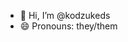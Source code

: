 - 👋 Hi, I’m @kodzukeds
- 😄 Pronouns: they/them

<!---
kodzukeds/kodzukeds is a ✨ special ✨ repository because its `README.md` (this file) appears on your GitHub profile.
You can click the Preview link to take a look at your changes.
--->
